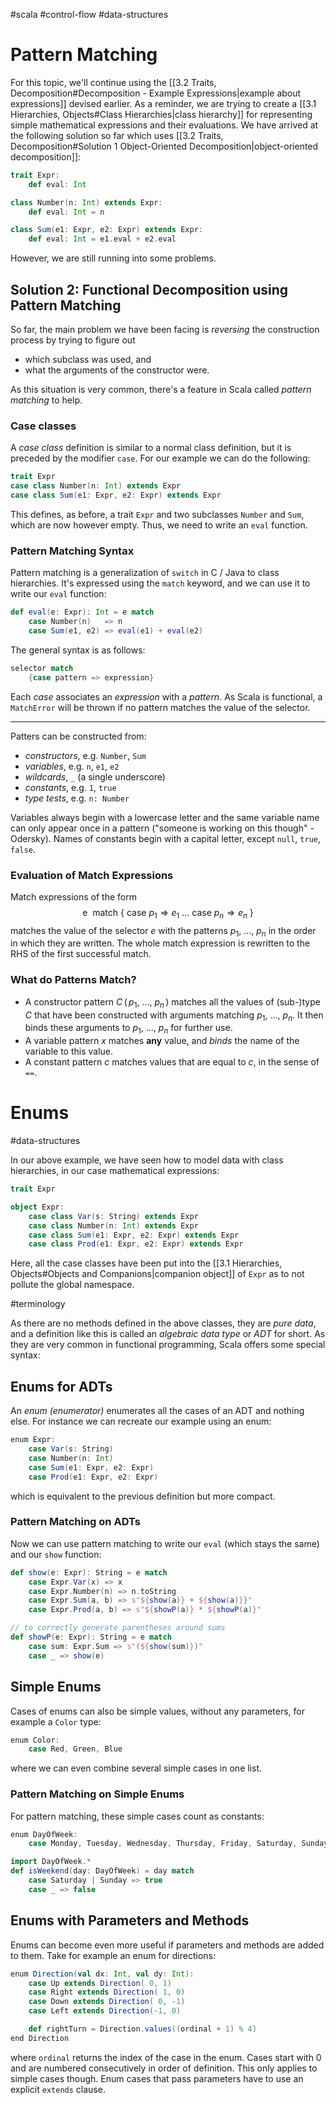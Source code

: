 #scala #control-flow #data-structures 
# Pattern Matching
For this topic, we'll continue using the [[3.2 Traits, Decomposition#Decomposition - Example Expressions|example about expressions]] devised earlier.
As a reminder, we are trying to create a [[3.1 Hierarchies, Objects#Class Hierarchies|class hierarchy]] for representing simple mathematical expressions and their evaluations.
We have arrived at the following solution so far which uses [[3.2 Traits, Decomposition#Solution 1 Object-Oriented Decomposition|object-oriented decomposition]]:
```Scala
trait Expr:
	def eval: Int

class Number(n: Int) extends Expr:
	def eval: Int = n

class Sum(e1: Expr, e2: Expr) extends Expr:
	def eval: Int = e1.eval + e2.eval
```
However, we are still running into some problems.

## Solution 2: Functional Decomposition using Pattern Matching
So far, the main problem we have been facing is *reversing* the construction process by trying to figure out 
- which subclass was used, and
- what the arguments of the constructor were.

As this situation is very common, there's a feature in Scala called *pattern matching* to help.

### Case classes
A *case class* definition is similar to a normal class definition, but it is preceded by the modifier `case`. For our example we can do the following:
```Scala
trait Expr
case class Number(n: Int) extends Expr
case class Sum(e1: Expr, e2: Expr) extends Expr
```
This defines, as before, a trait `Expr` and two subclasses `Number` and `Sum`, which are now however empty. Thus, we need to write an `eval` function.

### Pattern Matching Syntax
Pattern matching is a generalization of `switch` in C / Java to class hierarchies. It's expressed using the `match` keyword, and we can use it to write our `eval` function:
```Scala
def eval(e: Expr): Int = e match
	case Number(n)   => n
	case Sum(e1, e2) => eval(e1) + eval(e2)
```
The general syntax is as follows:
```Scala
selector match
	{case pattern => expression}
```
Each *case* associates an *expression* with a *pattern*.
As Scala is functional, a `MatchError` will be thrown if no pattern matches the value of the selector.
<hr>

Patters can be constructed from:
- *constructors*, e.g. `Number`, `Sum`
- *variables*, e.g. `n`, `e1`, `e2`
- *wildcards*, `_` (a single underscore)
- *constants*, e.g. `1`, `true`
- *type tests*, e.g. `n: Number`

Variables always begin with a lowercase letter and the same variable name can only appear once in a pattern ("someone is working on this though" - Odersky).
Names of constants begin with a capital letter, except `null`, `true`, `false`.

### Evaluation of Match Expressions
Match expressions of the form
$$ \text{e} \ \ \text{match} \  \{ \ \text{case} \ p_1 \Rightarrow e_1 \ ...  \ \text{case} \ p_n \Rightarrow e_n \ \}$$
matches the value of the selector $e$ with the patterns $p_1, \ ..., \ p_n$ in the order in which they are written.
The whole match expression is rewritten to the RHS of the first successful match.

### What do Patterns Match?
- A constructor pattern $C \, ( \, p_1, \ ..., \ p_n \, )$ matches all the values of (sub-)type $C$ that have been constructed with arguments matching $p_1, \ ..., \ p_n$. It then binds these arguments to $p_1, \ ..., \ p_n$ for further use.
- A variable pattern $x$ matches **any** value, and *binds* the name of the variable to this value.
- A constant pattern $c$ matches values that are equal to $c$, in the sense of `==`.

# Enums
#data-structures 

In our above example, we have seen how to model data with class hierarchies, in our case mathematical expressions:
```Scala
trait Expr

object Expr:
	case class Var(s: String) extends Expr
	case class Number(n: Int) extends Expr
	case class Sum(e1: Expr, e2: Expr) extends Expr
	case class Prod(e1: Expr, e2: Expr) extends Expr
```
Here, all the case classes have been put into the [[3.1 Hierarchies, Objects#Objects and Companions|companion object]] of `Expr` as to not pollute the global namespace.

#terminology 

As there are no methods defined in the above classes, they are *pure data*, and a definition like this is called an *algebraic data type* or *ADT* for short.
As they are very common in functional programming, Scala offers some special syntax:

## Enums for ADTs
An *enum (enumerator)* enumerates all the cases of an ADT and nothing else. For instance we can recreate our example using an enum:
```Scala
enum Expr:
	case Var(s: String)
	case Number(n: Int)
	case Sum(e1: Expr, e2: Expr)
	case Prod(e1: Expr, e2: Expr)
```
which is equivalent to the previous definition but more compact.

### Pattern Matching on ADTs
Now we can use pattern matching to write our `eval` (which stays the same) and our `show` function:
```Scala
def show(e: Expr): String = e match
	case Expr.Var(x) => x
	case Expr.Number(n) => n.toString
	case Expr.Sum(a, b) => s"${show(a)} + ${show(a)}}"
	case Expr.Prod(a, b) => s"${showP(a)} * ${showP(a)}"

// to correctly generate parentheses around sums
def showP(e: Expr): String = e match
	case sum: Expr.Sum => s"(${show(sum)})"
	case _ => show(e)
```

## Simple Enums
Cases of enums can also be simple values, without any parameters, for example a `Color` type:
```Scala
enum Color:
	case Red, Green, Blue
```
where we can even combine several simple cases in one list.

### Pattern Matching on Simple Enums
For pattern matching, these simple cases count as constants:
```Scala
enum DayOfWeek:
	case Monday, Tuesday, Wednesday, Thursday, Friday, Saturday, Sunday

import DayOfWeek.*
def isWeekend(day: DayOfWeek) = day match
	case Saturday | Sunday => true
	case _ => false
```

## Enums with Parameters and Methods
Enums can become even more useful if parameters and methods are added to them. Take for example an enum for directions:
```Scala
enum Direction(val dx: Int, val dy: Int):
	case Up extends Direction( 0, 1)
	case Right extends Direction( 1, 0)
	case Down extends Direction( 0, -1)
	case Left extends Direction(-1, 0)

	def rightTurn = Direction.values((ordinal + 1) % 4)
end Direction
```
where `ordinal` returns the index of the case in the enum. Cases start with 0 and are numbered consecutively in order of definition.
This only applies to simple cases though.
Enum cases that pass parameters have to use an explicit `extends` clause.